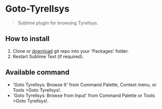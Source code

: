 # Goto-Tyrellsys
> Sublime plugin for browsing Tyrellsys.

## How to install

1. Clone or [download](https://github.com/KazuoYanagimoto/Goto-Tyrellsys/archive/master.zip) git repo into your 'Packages' folder.
2. Restart Sublime Text (if required).

## Available command

* 'Goto Tyrellsys: Browse It' from Command Palette, Context menu, or Tools >Goto Tyrellsys!.
* 'Goto Tyrellsys: Browse from Input' from Command Palette or Tools >Goto Tyrellsys!.
